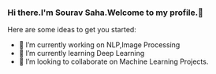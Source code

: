 ### Hi there.I'm Sourav Saha.Welcome to my profile.👋


Here are some ideas to get you started:

- 🔭 I’m currently working on NLP,Image Processing
- 🌱 I’m currently learning Deep Learning
- 👯 I’m looking to collaborate on Machine Learning Projects.
<!--


**bracealround/bracealround** is a ✨ _special_ ✨ repository because its `README.md` (this file) appears on your GitHub profile.
- 🤔 I’m looking for help with ...
- 💬 Ask me about ...
- 📫 How to reach me: ...
- 😄 Pronouns: ...
- ⚡ Fun fact: ...
-->
